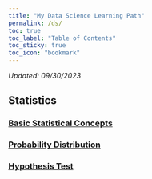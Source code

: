 ```yaml
---
title: "My Data Science Learning Path"
permalink: /ds/
toc: true
toc_label: "Table of Contents"
toc_sticky: true
toc_icon: "bookmark"
---
```


*Updated: 09/30/2023*

## Statistics

### [Basic Statistical Concepts](https://github.com/yangshiteng/StatQuest-Study-Notes/blob/main/Notes/Statistics.md)

### [Probability Distribution](https://github.com/yangshiteng/StatQuest-Study-Notes/blob/main/Notes/Probability.md)

### [Hypothesis Test](https://github.com/yangshiteng/StatQuest-Study-Notes/blob/main/Notes/Hypothesis%20test%20list.md)

